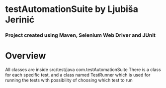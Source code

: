 # testAutomationSuite by Ljubiša Jerinić
### Project created using Maven, Selenium Web Driver and JUnit

# Overview

All classes are inside src/test/java    com.testAutomationSuite
There is a class for each specific test, and a class named TestRunner which is used
for running the tests with possibility of choosing which test to run 

